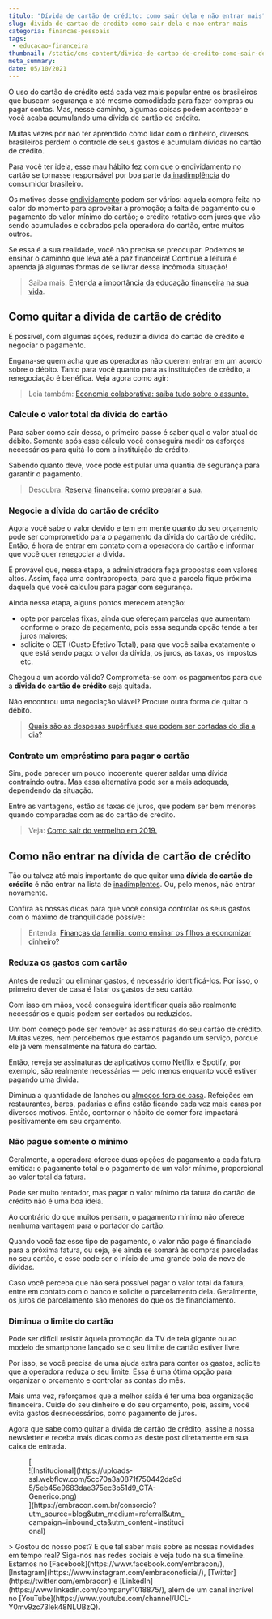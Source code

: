 ```yaml
---
titulo: "Dívida de cartão de crédito: como sair dela e não entrar mais?"
slug: divida-de-cartao-de-credito-como-sair-dela-e-nao-entrar-mais
categoria: financas-pessoais
tags:
 - educacao-financeira
thumbnail: /static/cms-content/divida-de-cartao-de-credito-como-sair-dela-e-nao-entrar-mais.jpg
meta_summary: 
date: 05/10/2021
---
```

O uso do cartão de crédito está cada vez mais popular entre os brasileiros que buscam segurança e até mesmo comodidade para fazer compras ou pagar contas. Mas, nesse caminho, algumas coisas podem acontecer e você acaba acumulando uma dívida de cartão de crédito.

Muitas vezes por não ter aprendido como lidar com o dinheiro, diversos brasileiros perdem o controle de seus gastos e acumulam dívidas no cartão de crédito.

Para você ter ideia, esse mau hábito fez com que o endividamento no cartão se tornasse responsável por boa parte da[ inadimplência](https://www.embracon.com.br/blog/o-que-acontece-se-houver-atraso-na-parcela-do-consorcio-entenda-aqui) do consumidor brasileiro.

Os motivos desse [endividamento](https://www.embracon.com.br/blog/saiba-o-que-fazer-para-limpar-o-nome) podem ser vários: aquela compra feita no calor do momento para aproveitar a promoção; a falta de pagamento ou o pagamento do valor mínimo do cartão; o crédito rotativo com juros que vão sendo acumulados e cobrados pela operadora do cartão, entre muitos outros.

Se essa é a sua realidade, você não precisa se preocupar. Podemos te ensinar o caminho que leva até a paz financeira! Continue a leitura e aprenda já algumas formas de se livrar dessa incômoda situação!

> Saiba mais: [Entenda a importância da educação financeira na sua vida](https://www.embracon.com.br/blog/entenda-a-importancia-da-educacao-financeira-na-sua-vida).

Como quitar a dívida de cartão de crédito
-----------------------------------------

É possível, com algumas ações, reduzir a dívida do cartão de crédito e negociar o pagamento.

Engana-se quem acha que as operadoras não querem entrar em um acordo sobre o débito. Tanto para você quanto para as instituições de crédito, a renegociação é benéfica. Veja agora como agir:

> Leia também: [Economia colaborativa: saiba tudo sobre o assunto.](https://www.embracon.com.br/blog/economia-colaborativa-saiba-tudo-sobre-o-assunto)

### Calcule o valor total da dívida do cartão

Para saber como sair dessa, o primeiro passo é saber qual o valor atual do débito. Somente após esse cálculo você conseguirá medir os esforços necessários para quitá-lo com a instituição de crédito.

Sabendo quanto deve, você pode estipular uma quantia de segurança para garantir o pagamento.

> Descubra: [Reserva financeira: como preparar a sua.](https://www.embracon.com.br/blog/reserva-financeira-como-preparar-a-sua)

### Negocie a dívida do cartão de crédito

Agora você sabe o valor devido e tem em mente quanto do seu orçamento pode ser comprometido para o pagamento da dívida do cartão de crédito. Então, é hora de entrar em contato com a operadora do cartão e informar que você quer renegociar a dívida.

É provável que, nessa etapa, a administradora faça propostas com valores altos. Assim, faça uma contraproposta, para que a parcela fique próxima daquela que você calculou para pagar com segurança.

Ainda nessa etapa, alguns pontos merecem atenção:

- opte por parcelas fixas, ainda que ofereçam parcelas que aumentam conforme o prazo de pagamento, pois essa segunda opção tende a ter juros maiores;
- solicite o CET (Custo Efetivo Total), para que você saiba exatamente o que está sendo pago: o valor da dívida, os juros, as taxas, os impostos etc.

Chegou a um acordo válido? Comprometa-se com os pagamentos para que a **dívida do cartão de crédito** seja quitada.

Não encontrou uma negociação viável? Procure outra forma de quitar o débito.

> [Quais são as despesas supérfluas que podem ser cortadas do dia a dia?](https://www.embracon.com.br/blog/quais-sao-as-despesas-superfluas-que-podem-ser-cortadas-do-dia-a-dia)

### Contrate um empréstimo para pagar o cartão

Sim, pode parecer um pouco incoerente querer saldar uma dívida contraindo outra. Mas essa alternativa pode ser a mais adequada, dependendo da situação.

Entre as vantagens, estão as taxas de juros, que podem ser bem menores quando comparadas com as do cartão de crédito.

> Veja: [Como sair do vermelho em 2019.](https://www.embracon.com.br/blog/como-sair-do-vermelho-em-2019)

Como não entrar na dívida de cartão de crédito
----------------------------------------------

Tão ou talvez até mais importante do que quitar uma **dívida de cartão de crédito** é não entrar na lista de [inadimplentes](https://www.embracon.com.br/blog/o-que-acontece-se-houver-atraso-na-parcela-do-consorcio-entenda-aqui). Ou, pelo menos, não entrar novamente.

Confira as nossas dicas para que você consiga controlar os seus gastos com o máximo de tranquilidade possível:

> Entenda: [Finanças da família: como ensinar os filhos a economizar dinheiro?](https://www.embracon.com.br/blog/financas-da-familia-como-ensinar-os-filhos-a-economizar-dinheiro)

### Reduza os gastos com cartão

Antes de reduzir ou eliminar gastos, é necessário identificá-los. Por isso, o primeiro dever de casa é listar os gastos de seu cartão.

Com isso em mãos, você conseguirá identificar quais são realmente necessários e quais podem ser cortados ou reduzidos.

Um bom começo pode ser remover as assinaturas do seu cartão de crédito. Muitas vezes, nem percebemos que estamos pagando um serviço, porque ele já vem mensalmente na fatura do cartão.

Então, reveja se assinaturas de aplicativos como Netflix e Spotify, por exemplo, são realmente necessárias — pelo menos enquanto você estiver pagando uma dívida.

Diminua a quantidade de lanches ou [almoços fora de casa](https://www.embracon.com.br/blog/como-ter-uma-cozinha-funcional-em-casa). Refeições em restaurantes, bares, padarias e afins estão ficando cada vez mais caras por diversos motivos. Então, contornar o hábito de comer fora impactará positivamente em seu orçamento.

### Não pague somente o mínimo

Geralmente, a operadora oferece duas opções de pagamento a cada fatura emitida: o pagamento total e o pagamento de um valor mínimo, proporcional ao valor total da fatura.

Pode ser muito tentador, mas pagar o valor mínimo da fatura do cartão de crédito não é uma boa ideia.

Ao contrário do que muitos pensam, o pagamento mínimo não oferece nenhuma vantagem para o portador do cartão.

Quando você faz esse tipo de pagamento, o valor não pago é financiado para a próxima fatura, ou seja, ele ainda se somará às compras parceladas no seu cartão, e esse pode ser o início de uma grande bola de neve de dívidas.

Caso você perceba que não será possível pagar o valor total da fatura, entre em contato com o banco e solicite o parcelamento dela. Geralmente, os juros de parcelamento são menores do que os de financiamento.

### Diminua o limite do cartão

Pode ser difícil resistir àquela promoção da TV de tela gigante ou ao modelo de smartphone lançado se o seu limite de cartão estiver livre.

Por isso, se você precisa de uma ajuda extra para conter os gastos, solicite que a operadora reduza o seu limite. Essa é uma ótima opção para organizar o orçamento e controlar as contas do mês.

Mais uma vez, reforçamos que a melhor saída é ter uma boa organização financeira. Cuide do seu dinheiro e do seu orçamento, pois, assim, você evita gastos desnecessários, como pagamento de juros.

Agora que sabe como quitar a dívida de cartão de crédito, assine a nossa newsletter e receba mais dicas como as deste post diretamente em sua caixa de entrada.

<figure class="w-richtext-figure-type-image w-richtext-align-center" style="max-width:310px">[<div>![Institucional](https://uploads-ssl.webflow.com/5cc70a3a0871f750442da9d5/5eb45e9683dae375ec3b51d9_CTA-Generico.png)</div>](https://embracon.com.br/consorcio?utm_source=blog&utm_medium=referral&utm_campaign=inbound_cta&utm_content=institucional)</figure>> Gostou do nosso post? E que tal saber mais sobre as nossas novidades em tempo real? Siga-nos nas redes sociais e veja tudo na sua timeline. Estamos no [Facebook](https://www.facebook.com/embracon/), [Instagram](https://www.instagram.com/embraconoficial/), [Twitter](https://twitter.com/embracon) e [LinkedIn](https://www.linkedin.com/company/1018875/), além de um canal incrível no [YouTube](https://www.youtube.com/channel/UCL-Y0mv9zc73Iek48NLUBzQ).
